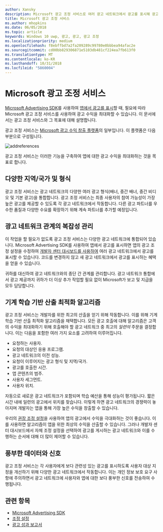 ```yaml
---
author: Xansky
description: Microsoft 광고 조정 서비스로 여러 광고 네트워크에서 광고를 표시해 광고 수익과 앱 홍보 기능을 극대화 할 수 있습니다.
title: Microsoft 광고 조정 서비스
ms.author: mhopkins
ms.date: 06/05/2018
ms.topic: article
keywords: Windows 10 uwp, 광고, 광고, 광고 조정
ms.localizationpriority: medium
ms.openlocfilehash: f8ebffbd7a2fa209289c99780e0bbbea94afac2e
ms.sourcegitcommit: cd00bb829306871e5103db481cf224ea7fb613f0
ms.translationtype: MT
ms.contentlocale: ko-KR
ms.lasthandoff: 10/31/2018
ms.locfileid: "5860004"
---
```

# <a name="microsoft-ad-mediation-service"></a>Microsoft 광고 조정 서비스

[Microsoft Advertising SDK](http://aka.ms/ads-sdk-uwp)를 사용하여 [앱에서 광고를 표시](display-ads-in-your-app.md)할 때, 필요에 따라 Microsoft 광고 조정 서비스를 사용하여 광고 수익을 최대화할 수 있습니다. 이 문서에서는 광고 조정 서비스와 그 목표에 대해 설명합니다.

광고 조정 서비스는 [Microsoft 광고 수익 창출 플랫폼](https://developer.microsoft.com/windows/ad-monetization-platform)의 일부입니다. 이 플랫폼은 다음 부분으로 구성됩니다.

![addreferences](images/ad-mediation-service.png)

광고 조정 서비스는 이러한 기능을 구축하여 앱에 대한 광고 수익을 최대화하는 것을 목표로 합니다.

## <a name="diversity-of-demand-by-market-and-format"></a>다양한 지역/국가 및 형식

광고 조정 서비스는 광고 네트워크의 다양한 여러 광고 형식(배너, 중간 배너, 중간 비디오 및 기본 광고)을 통합합니다. 광고 조정 서비스는 최종 사용자의 참여 가능성이 가장 높은 광고를 제공할 수 있도록 각 광고 네트워크에서 작동합니다. 다른 광고 파트너를 우수한 품질과 다양한 수요를 확장하기 위해 계속 파트너를 추가할 예정입니다.

## <a name="manage-complexity-of-ad-network-relationships"></a>광고 네트워크 관계의 복잡성 관리  

이 작업을 할 필요가 없도록 광고 조정 서비스는 다양한 광고 네트워크에 통합되어 있습니다. Microsoft Advertising SDK를 사용하여 앱에서 광고를 표시하면 앱의 광고 조정 설정을 수정하여 [개발자 센터 대시보드를 사용하여](../publish/in-app-ads.md#mediation-settings) 여러 광고 네트워크에서 광고를 표시할 수 있습니다. 코드를 변경하지 않고 새 광고 네트워크에서 광고를 표시하는 혜택을 얻을 수 있습니다.

귀하를 대신하여 광고 네트워크와의 종단 간 관계를 관리합니다. 광고 네트워크 통합에서 광고 제공까지 귀하가 더 이상 추가 작업할 필요 없이 Microsoft가 보고 및 지급을 모두 담당합니다.

## <a name="machine-learning-based-yield-optimization-algorithms"></a>기계 학습 기반 산출 최적화 알고리즘

광고 조정 서비스는 개발자를 위한 최고의 산출을 얻기 위해 작동합니다. 이를 위해 기계 학습 기반 산출 최적화 알고리즘을 채택합니다. 모든 광고 호출에 대해 알고리즘은 고객의 수익을 최대화하기 위해 호출해야 할 광고 네트워크 중 최고의 *일련의* 주문을 결정합니다. 이는 다음을 포함한 여러 가지 요소를 고려하여 이루어집니다.

* 요청하는 사용자.
* 요청의 대상인 응용 프로그램.
* 광고 네트워크의 이전 성능.
* 요청이 이루어지는 광고 형식 및 지역/국가.
* 광고를 호출한 시간.
* 앱 콘텐츠의 범주.
* 사용자 세그먼트.
* 사용자 위치.

자동으로 새로운 광고 네트워크가 포함되며 학습 예산을 통해 성능이 평가됩니다. 짧은 시간 내에 일련의 광고에서 위치를 찾습니다. 이렇게 하면 광고 네트워크의 경쟁력이 놓아지며 개발자는 앱을 통해 가장 높은 수익을 창출할 수 있습니다.

우리의 [권장 조정 설정](../publish/in-app-ads.md#mediation-settings)을 사용하여 앱의 광고에서 수익을 극대화하는 것이 좋습니다. 이를 사용하면 알고리즘이 앱을 위한 최상의 수익을 산출할 수 있습니다. 그러나 개발자 센터 대시보드에서 자체 조정 설정을 선택하여 광고를 게시하는 광고 네트워크와 이를 수행하는 순서에 대해 더 많이 제어할 수 있습니다.

## <a name="rich-data-and-signals"></a>풍부한 데이터와 신호

광고 조정 서비스는 각 사용자에게 보다 관련성 있는 광고를 표시하도록 사용자 대상 지정을 개선하기 위해 다양한 광고 네트워크에서 작동합니다. 이는 개인 정보 보호 요구 사항에 주의하면서 광고 네트워크에 사용자와 앱에 대한 보다 풍부한 신호를 전송하여 수행됩니다.

## <a name="related-topics"></a>관련 항목

* [Microsoft Advertising SDK](http://aka.ms/ads-sdk-uwp)
* [조정 설정](../publish/in-app-ads.md#mediation-settings)
* [광고 성과 보고서](../publish/advertising-performance-report.md)
